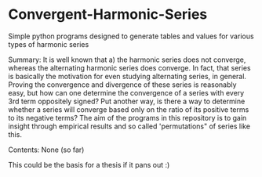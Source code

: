 # Convergent-Harmonic-Series
Simple python programs designed to generate tables and values for various types of harmonic series

Summary: It is well known that a) the harmonic series does not converge, whereas the alternating harmonic series does converge. In fact, that series is basically the motivation for even studying alternating series, in general. Proving the convergence and divergence of these series is reasonably easy, but how can one determine the convergence of a series with every 3rd term oppositely signed? Put another way, is there a way to determine whether a series will converge based only on the ratio of its positive terms to its negative terms? The aim of the programs in this repository is to gain insight through empirical results and so called 'permutations" of series like this.

Contents: None (so far)

This could be the basis for a thesis if it pans out :)


